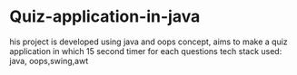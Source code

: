 # Quiz-application-in-java
his project is developed using java and oops concept, 
aims to make a  quiz application in which 15 second 
timer for each questions  tech stack used: java, oops,swing,awt
